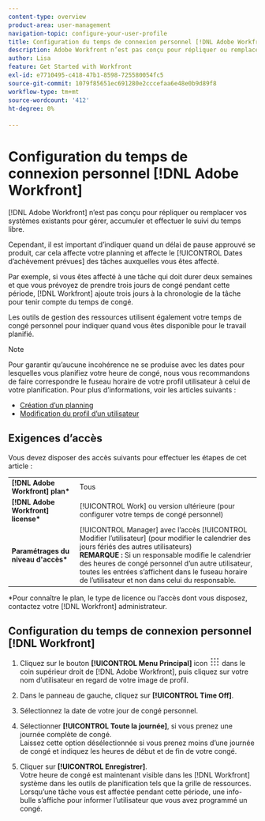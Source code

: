 ```yaml
---
content-type: overview
product-area: user-management
navigation-topic: configure-your-user-profile
title: Configuration du temps de connexion personnel [!DNL Adobe Workfront]
description: Adobe Workfront n’est pas conçu pour répliquer ou remplacer vos systèmes existants pour gérer, accumuler et effectuer le suivi du temps libre. Cependant, il est important d’indiquer le moment où un congé approuvé a lieu, car cela affecte votre planning et affecte les dates d’achèvement prévues des tâches auxquelles vous êtes affecté.
author: Lisa
feature: Get Started with Workfront
exl-id: e7710495-c418-47b1-8598-725580054fc5
source-git-commit: 1079f85651ec691280e2cccefaa6e48e0b9d89f8
workflow-type: tm+mt
source-wordcount: '412'
ht-degree: 0%

---
```


# Configuration du temps de connexion personnel [!DNL Adobe Workfront]

[!DNL Adobe Workfront] n’est pas conçu pour répliquer ou remplacer vos systèmes existants pour gérer, accumuler et effectuer le suivi du temps libre.

Cependant, il est important d’indiquer quand un délai de pause approuvé se produit, car cela affecte votre planning et affecte le [!UICONTROL Dates d’achèvement prévues] des tâches auxquelles vous êtes affecté.

Par exemple, si vous êtes affecté à une tâche qui doit durer deux semaines et que vous prévoyez de prendre trois jours de congé pendant cette période, [!DNL Workfront] ajoute trois jours à la chronologie de la tâche pour tenir compte du temps de congé.

Les outils de gestion des ressources utilisent également votre temps de congé personnel pour indiquer quand vous êtes disponible pour le travail planifié.

>[!NOTE]
>
>Pour garantir qu’aucune incohérence ne se produise avec les dates pour lesquelles vous planifiez votre heure de congé, nous vous recommandons de faire correspondre le fuseau horaire de votre profil utilisateur à celui de votre planification. Pour plus d’informations, voir les articles suivants :
>
>* [Création d’un planning](../../../administration-and-setup/set-up-workfront/configure-timesheets-schedules/create-schedules.md)
>* [Modification du profil d’un utilisateur](../../../administration-and-setup/add-users/create-and-manage-users/edit-a-users-profile.md)
>


## Exigences d’accès

Vous devez disposer des accès suivants pour effectuer les étapes de cet article :

<table style="table-layout:auto"> 
 <col> 
 </col> 
 <col> 
 </col> 
 <tbody> 
  <tr> 
   <td role="rowheader"><strong>[!DNL Adobe Workfront] plan*</strong></td> 
   <td>Tous</td> 
  </tr> 
  <tr> 
   <td role="rowheader"><strong>[!DNL Adobe Workfront] license*</strong></td> 
   <td>[!UICONTROL Work] ou version ultérieure (pour configurer votre temps de congé personnel)</td> 
  </tr> 
  <tr> 
   <td role="rowheader"><strong>Paramétrages du niveau d'accès*</strong></td> 
   <td>[!UICONTROL Manager] avec l’accès [!UICONTROL Modifier l’utilisateur] (pour modifier le calendrier des jours fériés des autres utilisateurs)<br>
   <strong>REMARQUE :</strong> Si un responsable modifie le calendrier des heures de congé personnel d’un autre utilisateur, toutes les entrées s’affichent dans le fuseau horaire de l’utilisateur et non dans celui du responsable.</td> 
  </tr> 
 </tbody> 
</table>

&#42;Pour connaître le plan, le type de licence ou l’accès dont vous disposez, contactez votre [!DNL Workfront] administrateur.

## Configuration du temps de connexion personnel [!DNL Workfront]

1. Cliquez sur le bouton **[!UICONTROL Menu Principal]** icon ![](assets/main-menu-icon.png) dans le coin supérieur droit de [!DNL Adobe Workfront], puis cliquez sur votre nom d’utilisateur en regard de votre image de profil.

1. Dans le panneau de gauche, cliquez sur **[!UICONTROL Time Off]**.
1. Sélectionnez la date de votre jour de congé personnel.
1. Sélectionner **[!UICONTROL Toute la journée]**, si vous prenez une journée complète de congé.\
   Laissez cette option désélectionnée si vous prenez moins d’une journée de congé et indiquez les heures de début et de fin de votre congé.

1. Cliquer sur **[!UICONTROL Enregistrer]**.\
   Votre heure de congé est maintenant visible dans les [!DNL Workfront] système dans les outils de planification tels que la grille de ressources. Lorsqu’une tâche vous est affectée pendant cette période, une info-bulle s’affiche pour informer l’utilisateur que vous avez programmé un congé.
